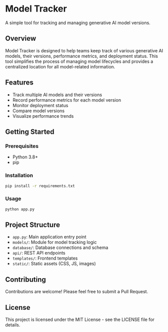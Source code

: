 # Model Tracker

A simple tool for tracking and managing generative AI model versions.

## Overview

Model Tracker is designed to help teams keep track of various generative AI models, their versions, performance metrics, and deployment status. This tool simplifies the process of managing model lifecycles and provides a centralized location for all model-related information.

## Features

- Track multiple AI models and their versions
- Record performance metrics for each model version
- Monitor deployment status
- Compare model versions
- Visualize performance trends

## Getting Started

### Prerequisites

- Python 3.8+
- pip

### Installation

```bash
pip install -r requirements.txt
```

### Usage

```bash
python app.py
```

## Project Structure

- `app.py`: Main application entry point
- `models/`: Module for model tracking logic
- `database/`: Database connections and schema
- `api/`: REST API endpoints
- `templates/`: Frontend templates
- `static/`: Static assets (CSS, JS, images)

## Contributing

Contributions are welcome! Please feel free to submit a Pull Request.

## License

This project is licensed under the MIT License - see the LICENSE file for details.
